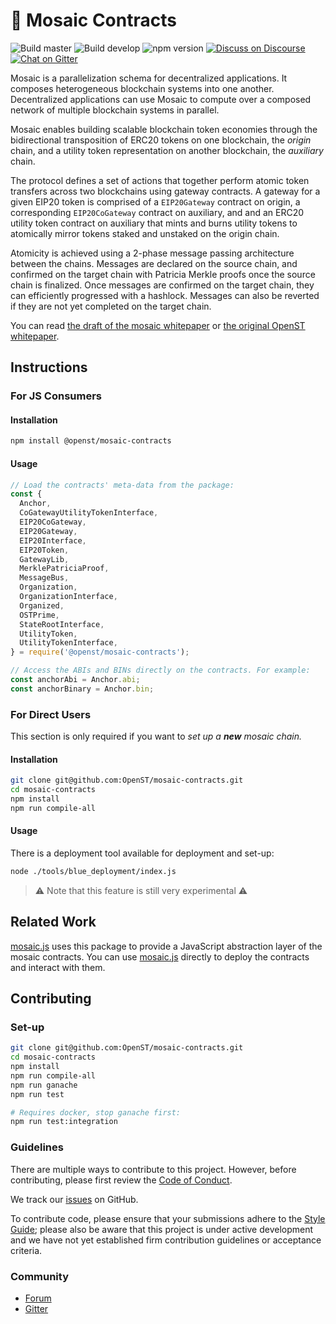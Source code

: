 # 💠 Mosaic Contracts

![Build master](https://img.shields.io/travis/OpenST/mosaic-contracts/master.svg?label=build%20master&style=flat)
![Build develop](https://img.shields.io/travis/OpenST/mosaic-contracts/develop.svg?label=build%20develop&style=flat)
![npm version](https://img.shields.io/npm/v/@openst/mosaic-contracts.svg?style=flat)
[![Discuss on Discourse](https://img.shields.io/discourse/https/discuss.openst.org/topics.svg?style=flat)][discourse]
[![Chat on Gitter](https://img.shields.io/gitter/room/OpenSTFoundation/SimpleToken.svg?style=flat)][gitter]

Mosaic is a parallelization schema for decentralized applications.
It composes heterogeneous blockchain systems into one another.
Decentralized applications can use Mosaic to compute over a composed network of multiple blockchain systems in parallel.

Mosaic enables building scalable blockchain token economies through the bidirectional transposition of ERC20 tokens on one blockchain, the *origin* chain, and a utility token representation on another blockchain, the *auxiliary* chain.

The protocol defines a set of actions that together perform atomic token transfers across two blockchains using gateway contracts. A gateway for a given EIP20 token is comprised of a `EIP20Gateway` contract on origin, a corresponding `EIP20CoGateway` contract on auxiliary, and and an ERC20 utility token contract on auxiliary that mints and burns utility tokens to atomically mirror tokens staked and unstaked on the origin chain.

Atomicity is achieved using a 2-phase message passing architecture between the chains. Messages are declared on the source chain, and confirmed on the target chain with Patricia Merkle proofs once the source chain is finalized. Once messages are confirmed on the target chain, they can efficiently progressed with a hashlock.
Messages can also be reverted if they are not yet completed on the target chain.

You can read [the draft of the mosaic whitepaper][mosaic whitepaper] or [the original OpenST whitepaper][openst whitepaper].

## Instructions

### For JS Consumers

#### Installation

```bash
npm install @openst/mosaic-contracts
```

#### Usage

```js
// Load the contracts' meta-data from the package:
const {
  Anchor,
  CoGatewayUtilityTokenInterface,
  EIP20CoGateway,
  EIP20Gateway,
  EIP20Interface,
  EIP20Token,
  GatewayLib,
  MerklePatriciaProof,
  MessageBus,
  Organization,
  OrganizationInterface,
  Organized,
  OSTPrime,
  StateRootInterface,
  UtilityToken,
  UtilityTokenInterface,
} = require('@openst/mosaic-contracts');

// Access the ABIs and BINs directly on the contracts. For example:
const anchorAbi = Anchor.abi;
const anchorBinary = Anchor.bin;
```

### For Direct Users

This section is only required if you want to *set up a **new** mosaic chain.*

#### Installation

```bash
git clone git@github.com:OpenST/mosaic-contracts.git
cd mosaic-contracts
npm install
npm run compile-all
```

#### Usage

There is a deployment tool available for deployment and set-up:
```bash
node ./tools/blue_deployment/index.js
```

> ⚠️ Note that this feature is still very experimental ⚠️

## Related Work

[mosaic.js] uses this package to provide a JavaScript abstraction layer of the mosaic contracts.
You can use [mosaic.js] directly to deploy the contracts and interact with them.

## Contributing

### Set-up

```bash
git clone git@github.com:OpenST/mosaic-contracts.git
cd mosaic-contracts
npm install
npm run compile-all
npm run ganache
npm run test

# Requires docker, stop ganache first:
npm run test:integration
```

### Guidelines

There are multiple ways to contribute to this project. However, before contributing, please first review the [Code of Conduct].

We track our [issues] on GitHub.

To contribute code, please ensure that your submissions adhere to the [Style Guide]; please also be aware that this project is under active development and we have not yet established firm contribution guidelines or acceptance criteria.

### Community

* [Forum][discourse]
* [Gitter]

[code of conduct]: https://github.com/OpenSTFoundation/mosaic-contracts/blob/develop/CODE_OF_CONDUCT.md
[discourse]: https://discuss.openst.org/
[gitter]: https://gitter.im/OpenSTFoundation/SimpleToken
[issues]: https://github.com/OpenST/mosaic-contracts/issues
[mosaic.js]: https://github.com/OpenST/mosaic.js
[mosaic whitepaper]: https://github.com/OpenST/mosaic-contracts/blob/develop/docs/mosaicv0.pdf
[openst whitepaper]: https://drive.google.com/file/d/0Bwgf8QuAEOb7Z2xIeUlLd21DSjQ/view
[style guide]: https://github.com/OpenST/mosaic-contracts/blob/develop/SOLIDITY_STYLE_GUIDE.md
